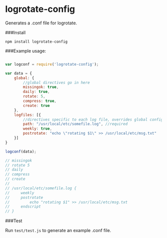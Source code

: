 logrotate-config
=========================

Generates a .conf file for logrotate.

###Install

`npm install logrotate-config`

###Example usage:

```javascript

var logconf = require('logrotate-config');

var data = {
    global: {
        //global directives go in here
        missingok: true,
        daily: true,
        rotate: 5,
        compress: true,
        create: true
    },
    logfiles: [{
        //directives specific to each log file, overrides global config
        path: "/usr/local/etc/somefile.log", //required
        weekly: true,
        postrotate: "echo \"rotating $1\" >> /usr/local/etc/msg.txt"
    }]
}

logconf(data);

// missingok
// rotate 5
// daily
// compress
// create
// 
// /usr/local/etc/somefile.log {
//     weekly
//     postrotate
//         echo "rotating $1" >> /usr/local/etc/msg.txt
//     endscript
// }
```

###Test

Run `test/test.js` to generate an example .conf file.
